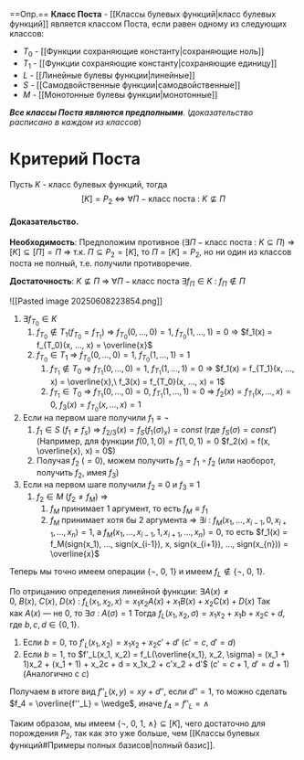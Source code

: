 ==Опр.== **Класс Поста** - [[Классы булевых функций|класс булевых функций]] является классом Поста, если равен одному из следующих классов:

- $T_0$ - [[Функции сохраняющие константу|сохраняющие ноль]]
- $T_1$ - [[Функции сохраняющие константу|сохраняющие единицу]]
- $L$ - [[Линейные булевы функции|линейные]]
- $S$ - [[Самодвойственные функции|самодвойственные]]
- $M$ - [[Монотонные булевы функции|монотонные]]

***Все классы Поста являются предполными***. (*доказательство расписано в каждом из классов*)

# Критерий Поста

Пусть $K$ - класс булевых функций, тогда
$$[K] = P_2\ \Longleftrightarrow\ \forall П - \text{класс поста}\ :\ K \nsubseteq П$$

#### Доказательство.

**Необходимость**: Предположим противное ($\exists П - \text{класс поста}\ :\ K \subseteq П$) $\Rightarrow$ $[K] \subseteq [П] = П$ $\Rightarrow$ т.к. $П \subseteq P_2 = [K]$, то $П = [K] = P_2$, но ни один из классов поста не полный, т.е. получили противоречие.

**Достаточность**: $K \nsubseteq П$ $\Rightarrow$ $\forall П - \text{класс поста}\ \exists f_{П} \in K\ :\ f_{П} \not\in П$

![[Pasted image 20250608223854.png]]

1) $\exists f_{T_{0}} \in K$
	1) $f_{T_0} \not\in T_1 (f_{T_0} = f_{T_1})$ $\Rightarrow$ $f_{T_0}(0, ..., 0) = 1,\ f_{T_0}(1, ..., 1) = 0$ $\Rightarrow$ $f_1(x) = f_{T_0}(x, ..., x) = \overline{x}$
	2) $f_{T_0} \in T_1$ $\Rightarrow$ $f_{T_0}(0, ..., 0) = 1,\ f_{T_0}(1, ..., 1) = 1$
		1) $f_{T_1} \not\in T_0$ $\Rightarrow$ $f_{T_1}(0, ..., 0) = 1,\ f_{T_1}(1, ..., 1) = 0$ $\Rightarrow$ $f_1(x) = f_{T_1}(x, ..., x) = \overline{x},\ f_3(x) = f_{T_0}(x, ..., x) = 1$
		2) $f_{T_1} \in T_0$ $\Rightarrow$ $f_{T_1}(0, ..., 0) = 0,\ f_{T_1}(1, ..., 1) = 0$ $\Rightarrow$ $f_2(x) = f_{T_1}(x, ..., x) = 0,\ f_3(x) = f_{T_0}(x, ..., x) = 1$
2) Если на первом шаге получили $f_1 \equiv \neg$
	1) $f_1 \in S\ (f_1 \neq f_s)$ $\Rightarrow$ $f_{2/3}(x) = f_S(f_1(\sigma)_x) = const$ (где $f_S(\sigma) = const'$) (Например, для функции $f(0, 1, 0) = f(1, 0, 1) = 0$ $f_2(x) = f(x, \overline{x}, x) = 0$)
	2) Получая $f_2\ (= 0)$, можем получить $f_3 = f_1 \circ f_2$ (или наоборот, получить $f_2$, имея $f_3$)
3) Если на первом шаге получили $f_2 \equiv 0$ и $f_3 \equiv 1$
	1) $f_2 \in M\ (f_2 \neq f_M)$  $\Rightarrow$ 
		1) $f_M$ принимает 1 аргумент, то есть $f_M \equiv f_1$
		2) $f_M$ принимает хотя бы 2 аргумента $\Rightarrow$ $\exists i\ :\ f_M(x_1, ..., x_{i-1}, 0, x_{i+1}, ..., x_n) = 1$, а $f_M(x_1, ..., x_{i-1}, 1, x_{i+1}, ..., x_n) = 0$, то есть $f_1(x) = f_M(sign(x_1), ..., sign(x_{i-1}), x, sign(x_{i+1}), ..., sign(x_{n})) = \overline{x}$

Теперь мы точно имеем операции $\{\neg,\ 0,\ 1\}$ и имеем $f_L \not\in \{\neg,\ 0,\ 1\}$.

По отрицанию определения линейной функции:  $\exists A(x) \neq 0,\ B(x),\ C(x),\ D(x)\ :\ f_L(x_1,x_2,x) = x_1x_2A(x) + x_1B(x) + x_2C(x) + D(x)$
Так как $A(x)$ — не $0$, то $\exists \sigma\ :\ A(\sigma) = 1$ Тогда $f_L(x_1, x_2, \sigma) = x_1x_2 + x_1b + x_2c + d$, где $b, c, d \in \{0, 1\}$.

1) Если $b = 0$, то $f'_L(x_1, x_2) = x_1x_2 + x_2c' + d'$ ($c' = c,\ d' = d$)
2) Если $b = 1$, то $f'_L(x_1, x_2) = f_L(\overline{x_1}, x_2, \sigma) = (x_1 + 1)x_2 + (x_1 + 1) + x_2c + d = x_1x_2 + c'x_2 + d'$ ($c' = c + 1,\ d' = d + 1$)
(Аналогично с $c$)

Получаем в итоге вид $f''_L(x, y) = xy + d''$, если $d'' = 1$, то можно сделать $f_4 = \overline{f''_L} = \wedge$, иначе $f_4 = f''_L = \wedge$

Таким образом, мы имеем $\{\neg,\ 0,\ 1,\ \wedge\} \subseteq [K]$, чего достаточно для порождения $P_2$, так как это уже больше, чем [[Классы булевых функций#Примеры полных базисов|полный базис]].
